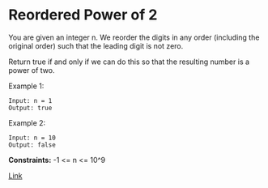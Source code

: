 # Reordered Power of 2

You are given an integer n. We reorder the digits in any order (including the original order) such that the leading digit is not zero.

Return true if and only if we can do this so that the resulting number is a power of two.


Example 1:

```
Input: n = 1
Output: true
```

Example 2:

```
Input: n = 10
Output: false
```

**Constraints:**
-1 <= n <= 10^9

[Link](https://leetcode.com/problems/reordered-power-of-2/)